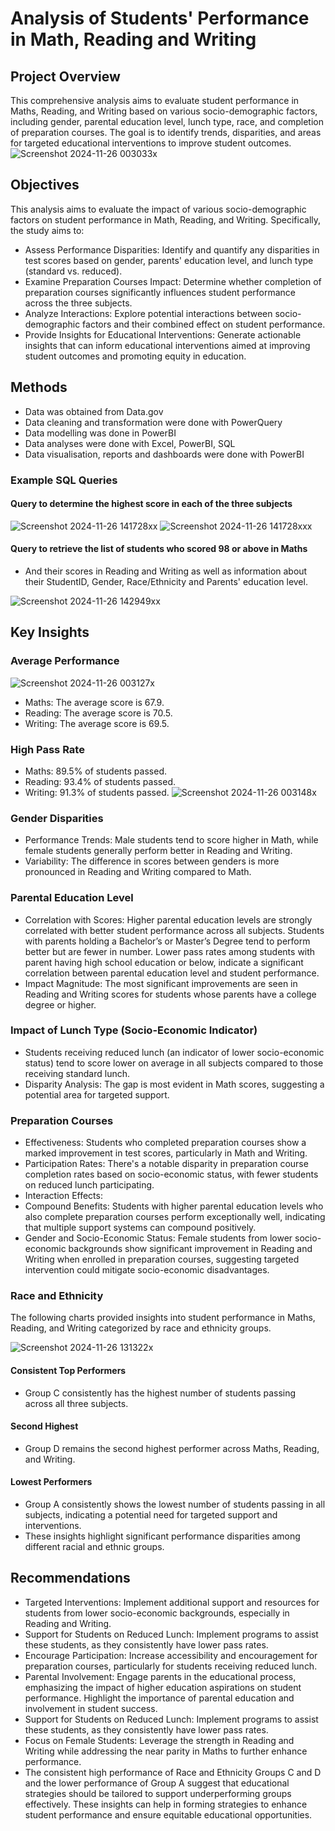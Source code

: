 # Analysis of Students' Performance in Math, Reading and Writing
## Project Overview
This comprehensive analysis aims to evaluate student performance in Maths, Reading, and Writing based on various socio-demographic factors, including gender, parental education level, lunch type, race, and completion of preparation courses. The goal is to identify trends, disparities, and areas for targeted educational interventions to improve student outcomes.
![Screenshot 2024-11-26 003033x](https://github.com/user-attachments/assets/99c77d91-8751-44fb-899f-af8203065c2e)
## Objectives
This analysis aims to evaluate the impact of various socio-demographic factors on student performance in Math, Reading, and Writing. Specifically, the study aims to:
- Assess Performance Disparities: Identify and quantify any disparities in test scores based on gender, parents' education level, and lunch type (standard vs. reduced).
- Examine Preparation Courses Impact: Determine whether completion of preparation courses significantly influences student performance across the three subjects.
- Analyze Interactions: Explore potential interactions between socio-demographic factors and their combined effect on student performance.
- Provide Insights for Educational Interventions: Generate actionable insights that can inform educational interventions aimed at improving student outcomes and promoting equity in education.
## Methods
-	Data was obtained from Data.gov
-	Data cleaning and transformation were done with PowerQuery
-	Data modelling was done in PowerBI
-	Data analyses were done with Excel,  PowerBI, SQL
-	Data visualisation, reports and dashboards were done with PowerBI

### Example SQL Queries 
#### Query to determine the highest score in each of the three subjects
![Screenshot 2024-11-26 141728xx](https://github.com/user-attachments/assets/89a41c92-7724-41d5-87f8-210e05c17c16)
![Screenshot 2024-11-26 141728xxx](https://github.com/user-attachments/assets/3c8c4462-68a2-4b6e-9093-381d657dc5f4)
#### Query to retrieve the list of students who scored 98 or above in Maths 
- And their scores in Reading and Writing as well as information about their StudentID, Gender, Race/Ethnicity and Parents' education level.

![Screenshot 2024-11-26 142949xx](https://github.com/user-attachments/assets/40cf4197-0afb-4b90-92d7-b3051acf6106)
## Key Insights
### Average Performance
![Screenshot 2024-11-26 003127x](https://github.com/user-attachments/assets/027c83e9-034d-42e9-855c-ab566fed1e71)
- Maths: The average score is 67.9.
- Reading: The average score is 70.5.
- Writing: The average score is 69.5.
### High Pass Rate
- Maths: 89.5% of students passed.
- Reading: 93.4% of students passed.
- Writing: 91.3% of students passed.
![Screenshot 2024-11-26 003148x](https://github.com/user-attachments/assets/2dbadf76-61b4-42a8-aada-eece7be8dc7b)
### Gender Disparities
- Performance Trends: Male students tend to score higher in Math, while female students generally perform better in Reading and Writing.
- Variability: The difference in scores between genders is more pronounced in Reading and Writing compared to Math.
### Parental Education Level
- Correlation with Scores: Higher parental education levels are strongly correlated with better student performance across all subjects. Students with parents holding a Bachelor’s or Master’s Degree tend to perform better but are fewer in number. Lower pass rates among students with parent having high school education or below, indicate a significant correlation between parental education level and student performance.
- Impact Magnitude: The most significant improvements are seen in Reading and Writing scores for students whose parents have a college degree or higher.
### Impact of Lunch Type (Socio-Economic Indicator)
- Students receiving reduced lunch (an indicator of lower socio-economic status) tend to score lower on average in all subjects compared to those receiving standard lunch.
- Disparity Analysis: The gap is most evident in Math scores, suggesting a potential area for targeted support.
### Preparation Courses
- Effectiveness: Students who completed preparation courses show a marked improvement in test scores, particularly in Math and Writing.
- Participation Rates: There's a notable disparity in preparation course completion rates based on socio-economic status, with fewer students on reduced lunch participating.
- Interaction Effects:
- Compound Benefits: Students with higher parental education levels who also complete preparation courses perform exceptionally well, indicating that multiple support systems can compound positively.
- Gender and Socio-Economic Status: Female students from lower socio-economic backgrounds show significant improvement in Reading and Writing when enrolled in preparation courses, suggesting targeted intervention 
  could mitigate socio-economic disadvantages.
### Race and Ethnicity
The following charts provided insights into student performance in Maths, Reading, and Writing categorized by race and ethnicity groups.

![Screenshot 2024-11-26 131322x](https://github.com/user-attachments/assets/90dce127-4c2b-4999-a238-5e1cb1e25f00)
#### Consistent Top Performers
- Group C consistently has the highest number of students passing across all three subjects.
#### Second Highest
- Group D remains the second highest performer across Maths, Reading, and Writing.
#### Lowest Performers
- Group A consistently shows the lowest number of students passing in all subjects, indicating a potential need for targeted support and interventions.
- These insights highlight significant performance disparities among different racial and ethnic groups. 
## Recommendations
- Targeted Interventions: Implement additional support and resources for students from lower socio-economic backgrounds, especially in Reading and Writing.
- Support for Students on Reduced Lunch: Implement programs to assist these students, as they consistently have lower pass rates.
- Encourage Participation: Increase accessibility and encouragement for preparation courses, particularly for students receiving reduced lunch.
- Parental Involvement: Engage parents in the educational process, emphasizing the impact of higher education aspirations on student performance. Highlight the importance of parental education and involvement in student success.
- Support for Students on Reduced Lunch: Implement programs to assist these students, as they consistently have lower pass rates.
- Focus on Female Students: Leverage the strength in Reading and Writing while addressing the near parity in Maths to further enhance performance.
- The consistent high performance of Race and Ethnicity Groups C and D and the lower performance of Group A suggest that educational strategies should be tailored to support underperforming groups effectively.
These insights can help in forming strategies to enhance student performance and ensure equitable educational opportunities.
